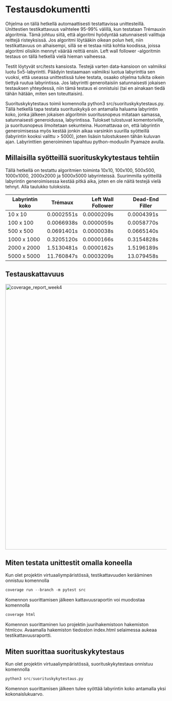 # Testausdokumentti

Ohjelma on tällä hetkellä automaattisesti testattavissa unittesteillä. Unittestien testikattavuus vaihtelee 95-99% välillä, kun testataan Trémauxin algoritmia. Tämä johtuu siitä, että algoritmi hyödyntää satunnaisesti valittuja reittejä risteyksissä. Jos algoritmi löytääkin oikean polun heti, niin testikattavuus on alhaisempi, sillä se ei testaa niitä kohtia koodissa, joissa algoritmi olisikin mennyt väärää reittiä ensin. Left wall follower -algoritmin testaus on tällä hetkellä vielä hieman vaiheessa.

Testit löytyvät src/tests kansiosta. Testejä varten data-kansioon on valmiiksi luotu 5x5-labyrintti. Päädyin testaamaan valmiiksi luotua labyrinttia sen vuoksi, että useassa unittestissä tulee testata, osaako ohjelma tulkita oikein tiettyä ruutua labyrintissa. Jos labyrintti generoitaisiin satunnaisesti jokaisen testauksen yhteydessä, niin tämä testaus ei onnistuisi (tai en ainakaan tiedä tähän hätään, miten sen toteuttaisin). 

Suorituskykytestaus toimii komennolla python3 src/suorituskykytestaus.py. Tällä hetkellä tapa testata suorituskykyä on antamalla haluama labyrintin koko,
jonka jälkeen jokaisen algoritmin suoritusnopeus mitataan samassa, satunnaisesti generoidussa, labyrintissa. Tulokset tulostuvat komentoriville, ja
suoritusnopeus ilmoitetaan sekunteina. Huomattavaa on, että labyrintin generoimisessa myös kestää jonkin aikaa varsinkin suurilla syötteillä (labyrintin
kooksi valittu > 5000), joten lisäsin tulostukseen tähän kuluvan ajan. Labyrinttien generoiminen tapahtuu python-moduulin Pyamaze avulla.

## Millaisilla syötteillä suorituskykytestaus tehtiin

Tällä hetkellä on testattu algoritmien toiminta 10x10, 100x100, 500x500, 1000x1000, 2000x2000 ja 5000x5000 labyrinteissä. Suurimmilla syötteillä labyrintin
generoimisessa kestää pitkä aika, joten en ole näitä testejä vielä tehnyt. Alla taulukko tuloksista.

| Labyrintin koko | Trémaux    | Left Wall Follower | Dead-End Filler |
|-----------------|------------|--------------------|-----------------|
| 10 x 10         | 0.0002551s | 0.0000209s         | 0.0004391s      |
| 100 x 100       | 0.0066938s | 0.0000059s         | 0.0058770s      |
| 500 x 500       | 0.0691401s | 0.0000038s         | 0.0665140s      |
| 1000 x 1000     | 0.3205120s | 0.0000166s         | 0.3154828s      |
| 2000 x 2000     | 1.5130481s | 0.0000162s         | 1.5196189s      |
| 5000 x 5000     | 11.760847s | 0.0003209s         | 13.079458s      |


## Testauskattavuus

<img width="828" alt="coverage_report_week4" src="https://user-images.githubusercontent.com/55439398/162578722-90e22d6a-3cf6-40db-98ab-160e3d457e6a.png">


## Miten testata unittestit omalla koneella

Kun olet projektin virtuaaliympäristössä, testikattavuuden kerääminen onnistuu komennolla
```python
coverage run --branch -m pytest src
```

Komennon suorittamisen jälkeen kattavuusraportin voi muodostaa komennolla 
```python
coverage html
```

Komennon suorittaminen luo projektin juurihakemistoon hakemiston htmlcov. Avaamalla hakemiston tiedoston index.html selaimessa aukeaa testikattavuusraportti.

## Miten suorittaa suorituskykytestaus

Kun olet projektin virtuaaliympäristössä, suorituskykytestaus onnistuu komennolla
```python
python3 src/suorituskykytestaus.py
```

Komennon suorittamisen jälkeen tulee syöttää labyrintin koko antamalla yksi kokonaislukuarvo.

